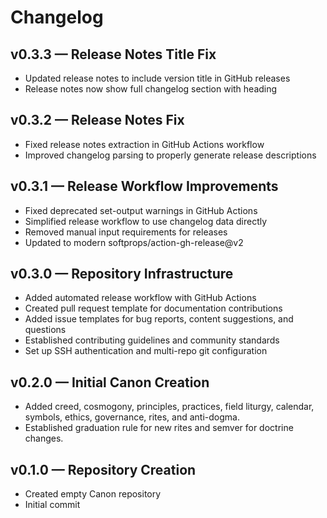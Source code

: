 # Changelog

## v0.3.3 — Release Notes Title Fix

- Updated release notes to include version title in GitHub releases
- Release notes now show full changelog section with heading

## v0.3.2 — Release Notes Fix

- Fixed release notes extraction in GitHub Actions workflow
- Improved changelog parsing to properly generate release descriptions

## v0.3.1 — Release Workflow Improvements

- Fixed deprecated set-output warnings in GitHub Actions
- Simplified release workflow to use changelog data directly
- Removed manual input requirements for releases
- Updated to modern softprops/action-gh-release@v2

## v0.3.0 — Repository Infrastructure

- Added automated release workflow with GitHub Actions
- Created pull request template for documentation contributions
- Added issue templates for bug reports, content suggestions, and questions
- Established contributing guidelines and community standards
- Set up SSH authentication and multi-repo git configuration

## v0.2.0 — Initial Canon Creation

- Added creed, cosmogony, principles, practices, field liturgy, calendar, symbols, ethics, governance, rites, and anti-dogma.
- Established graduation rule for new rites and semver for doctrine changes.

## v0.1.0 — Repository Creation

- Created empty Canon repository
- Initial commit
